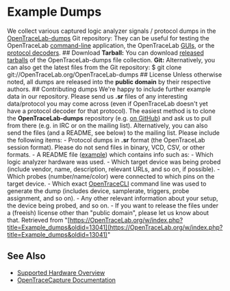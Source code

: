 # Example Dumps

We collect various captured logic analyzer signals / protocol dumps in the [OpenTraceLab-dumps](http://github.com/OpenTraceLab/?p=OpenTraceLab-dumps.git;a=tree) Git repository: They can be useful for testing the OpenTraceLab [command-line](OpenTraceCLI.html "OpenTraceCLI") application, the OpenTraceLab [GUIs](GUI.html "GUI"), or the [protocol decoders](Protocol_decoders.html "Protocol decoders"). ## Download **Tarball:** You can download [released tarballs](http://OpenTraceLab.org/download/source/OpenTraceLab-dumps/) of the OpenTraceLab-dumps file collection. **Git:** Alternatively, you can also get the latest files from the Git repository: $ git clone git://OpenTraceLab.org/OpenTraceLab-dumps ## License Unless otherwise noted, all dumps are released into the **public domain** by their respective authors. ## Contributing dumps We're happy to include further example data in our repository. Please send us **.sr** files of any interesting data/protocol you may come across (even if OpenTraceLab doesn't yet have a protocol decoder for that protocol). The easiest method is to clone the **OpenTraceLab-dumps** repository (e.g. [on GitHub](https://github.com/opentracelab/OpenTraceLab-dumps)) and ask us to pull from there (e.g. in IRC or on the mailing list). Alternatively, you can also send the files (and a README, see below) to the mailing list. Please include the following items: \- Protocol dumps in **.sr** format (the OpenTraceLab session format). Please do not send files in binary, VCD, CSV, or other formats. \- A README file ([example](http://github.com/OpenTraceLab/?p=OpenTraceLab-dumps.git;a=blob_plain;f=jtag/olimex_stm32-h103/README;hb=HEAD)) which contains info such as: \- Which logic analyzer hardware was used. \- Which target device was being probed (include vendor, name, description, relevant URLs, and so on, if possible). \- Which probes (number/name/color) were connected to which pins on the target device. \- Which exact [OpenTraceCLI](OpenTraceCLI.html "OpenTraceCLI") command line was used to generate the dump (includes device, samplerate, triggers, probe assignment, and so on). \- Any other relevant information about your setup, the device being probed, and so on. \- If you want to release the files under a (freeish) license other than "public domain", please let us know about that. 
Retrieved from "[https://OpenTraceLab.org/w/index.php?title=Example_dumps&oldid=13041](https://OpenTraceLab.org/w/index.php?title=Example_dumps&oldid=13041)"

## See Also
- [Supported Hardware Overview](../supported-hardware.md)
- [OpenTraceCapture Documentation](../../opentracecapture/overview.md)
